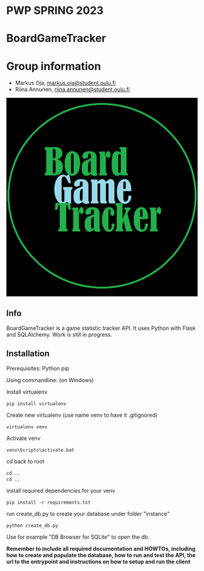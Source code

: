 # PWP SPRING 2023

# BoardGameTracker
# Group information
* Markus Oja, markus.oja@student.oulu.fi
* Riina Annunen, riina.annunen@student.oulu.fi

![BGTlogo](https://github.com/oja89/BoardGameTracker/blob/master/media/BGT.png)

## Info
BoardGameTracker is a game statistic tracker API.
It uses Python with Flask and SQLAlchemy.
Work is still in progress.

## Installation 

Prerequisites:
Python
pip

Using commandline: (on Windows)

Install virtualenv
```
pip install virtualenv
```

Create new virtualenv
(use name venv to have it .gitignored)
```
virtualenv venv
```

Activate venv
```
venv\Scripts\activate.bat
```

cd back to root
```
cd ..
cd ..
```

install required dependencies for your venv
```
pip install -r requirements.txt
```

run create_db.py to create your database under folder "instance"
```
python create_db.py
```

Use for example "DB Browser for SQLite" to open the db.





__Remember to include all required documentation and HOWTOs, including how to create and populate the database, how to run and test the API, the url to the entrypoint and instructions on how to setup and run the client__


